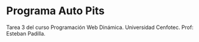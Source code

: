 # Programa Auto Pits
Tarea 3 del curso Programación Web Dinámica. Universidad Cenfotec. Prof: Esteban Padilla.
